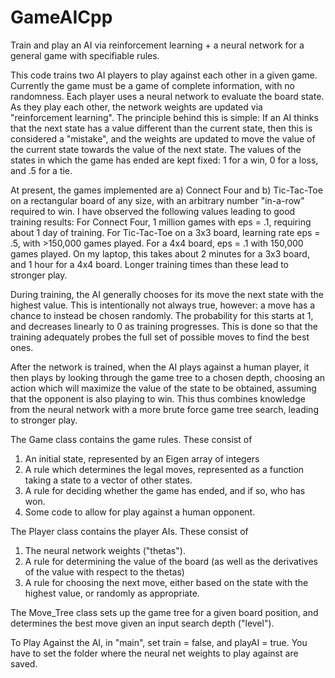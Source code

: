 # GameAICpp
Train and play an AI via  reinforcement learning + a neural network for a general game with specifiable rules.

This code trains two AI players to play against each other in a given game.  Currently the game
must be a game of complete information, with no randomness.  Each player uses a neural network
to evaluate the board state.  As they play each other, the network weights are updated via
"reinforcement learning".  The principle behind this is simple:  If an AI thinks that the next state
has a value different than the current state, then this is considered a "mistake", 
and the weights are updated to move the value of the current state towards the value of the next state.
The values of the states in which the game has ended are kept fixed: 1 for a win, 0 for a loss, and
.5 for a tie.

At present, the games implemented are a) Connect Four and b) Tic-Tac-Toe on a rectangular board of any
size, with an arbitrary number "in-a-row" required to win.  I have observed the following values leading
to good training results:  For Connect Four, 1 million games with eps = .1, requiring about 1 day of
training.  For Tic-Tac-Toe on a 3x3 board, learning rate eps = .5, with >150,000 games played.
For a 4x4 board, eps = .1 with 150,000 games played.  On my laptop, this takes about 2 minutes for a 
3x3 board, and 1 hour for a 4x4 board.  Longer training times than these lead to stronger play.

During training, the AI generally chooses for its move the next state with the highest value.  This is 
intentionally not always true, however: a move has a chance to instead be chosen randomly.  The probability
for this starts at 1, and decreases linearly to 0 as training progresses.  This is done so that the
training adequately probes the full set of possible moves to find the best ones.

After the network is trained, when the AI plays against a human player, it then plays by looking through
the game tree to a chosen depth, choosing an action which will maximize the value of the state to 
be obtained, assuming that the opponent is also playing to win.  This thus combines knowledge
from the neural network with a more brute force game tree search, leading to stronger play.

The Game class contains the game rules.  These consist of
1) An initial state, represented by an Eigen array of integers
2) A rule which determines the legal moves, represented as a function taking a state
to a vector of other states.
3) A rule for deciding whether the game has ended, and if so, who has won.
4) Some code to allow for play against a human opponent.

The Player class contains the player AIs.  These consist of 
1) The neural network weights ("thetas").
2) A rule for determining the value of the board (as well as the derivatives of the value
with respect to the thetas)
3) A rule for choosing the next move, either based on the state with the highest value, or
randomly as appropriate.

The Move_Tree class sets up the game tree for a given board position, and determines the best 
move given an input search depth ("level").

To Play Against the AI, in "main", set train = false, and playAI = true.  You have to set the folder
where the neural net weights to play against are saved.
